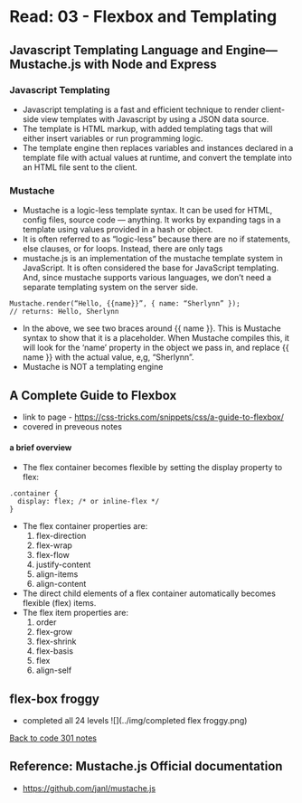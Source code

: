 # Read: 03 - Flexbox and Templating

## Javascript Templating Language and Engine— Mustache.js with Node and Express

### Javascript Templating

- Javascript templating is a fast and efficient technique to render client-side view templates with Javascript by using a JSON data source.
- The template is HTML markup, with added templating tags that will either insert variables or run programming logic.
- The template engine then replaces variables and instances declared in a template file with actual values at runtime, and convert the template into an HTML file sent to the client.

### Mustache

- Mustache is a logic-less template syntax. It can be used for HTML, config files, source code — anything. It works by expanding tags in a template using values provided in a hash or object.
- It is often referred to as “logic-less” because there are no if statements, else clauses, or for loops. Instead, there are only tags
- mustache.js is an implementation of the mustache template system in JavaScript. It is often considered the base for JavaScript templating. And, since mustache supports various languages, we don’t need a separate templating system on the server side.
```
Mustache.render(“Hello, {{name}}”, { name: “Sherlynn” });
// returns: Hello, Sherlynn
```
- In the above, we see two braces around {{ name }}. This is Mustache syntax to show that it is a placeholder. When Mustache compiles this, it will look for the ‘name’ property in the object we pass in, and replace {{ name }} with the actual value, e,g, “Sherlynn”.
- Mustache is NOT a templating engine

## A Complete Guide to Flexbox

- link to page - https://css-tricks.com/snippets/css/a-guide-to-flexbox/
- covered in preveous notes

#### a brief overview
- The flex container becomes flexible by setting the display property to flex:
```
.container {
  display: flex; /* or inline-flex */
}
```
- The flex container properties are:
  1. flex-direction
  1. flex-wrap
  1. flex-flow
  1. justify-content
  1. align-items
  1. align-content
- The direct child elements of a flex container automatically becomes flexible (flex) items.
- The flex item properties are:
  1. order
  1. flex-grow
  1. flex-shrink
  1. flex-basis
  1. flex
  1. align-self

## flex-box froggy
- completed all 24 levels
![](../img/completed flex froggy.png)

[Back to code 301 notes](../301.md)

## Reference: Mustache.js Official documentation

- https://github.com/janl/mustache.js